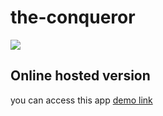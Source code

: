 # the-conqueror

![](https://github.com/boscan-alexandru/the-conqueror/blob/main/app_preview_video.gif)

## Online hosted version

you can access this app [demo link](https://conqueror.influendoo.com/index.html)
